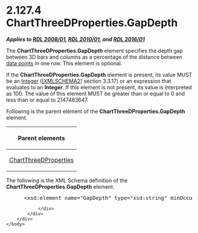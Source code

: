 <html dir="LTR" xmlns:mshelp="http://msdn.microsoft.com/mshelp" xmlns:ddue="http://ddue.schemas.microsoft.com/authoring/2003/5" xmlns:xlink="http://www.w3.org/1999/xlink" xmlns:tool="http://www.microsoft.com/tooltip">
    <head>
        <meta http-equiv="Content-Type" content="text/html; CHARSET=utf-8"></meta>
        <meta name="save" content="history"></meta>
        <title>2.127.4 ChartThreeDProperties.GapDepth</title>
        <xml>
            <mshelp:toctitle title="2.127.4 ChartThreeDProperties.GapDepth"></mshelp:toctitle>
            <mshelp:rltitle title="[MS-RDL]: ChartThreeDProperties.GapDepth"></mshelp:rltitle>
            <mshelp:keyword index="A" term="95c00574-7eaa-4cd6-a04d-58b63a514d35"></mshelp:keyword>
            <mshelp:attr name="DCSext.ContentType" value="open specification"></mshelp:attr>
            <mshelp:attr name="AssetID" value="95c00574-7eaa-4cd6-a04d-58b63a514d35"></mshelp:attr>
            <mshelp:attr name="TopicType" value="kbRef"></mshelp:attr>
            <mshelp:attr name="DCSext.Title" value="[MS-RDL]: ChartThreeDProperties.GapDepth" />
        </xml>
    </head>
    <body>
        <div id="header">
            <h1 class="heading">2.127.4 ChartThreeDProperties.GapDepth</h1>
        </div>
        <div id="mainSection">
            <div id="mainBody">
                <div id="allHistory" class="saveHistory"></div>
                <div id="sectionSection0" class="section" name="collapseableSection">
                    

<p><b><i>Applies to </i></b><a href="1e855f94-4617-47e4-b89e-0856c6cb420f.htm"><b><i>RDL 2008/01</i></b></a><b><i>,
</i></b><a href="3428e690-a348-4ec7-8a6a-8efb42d2cdee.htm"><b><i>RDL 2010/01</i></b></a><b><i>,
and </i></b><a href="52ce3983-2bfc-4e72-9359-42aaf5fe4509.htm"><b><i>RDL 2016/01</i></b></a></p>

<p>The <b>ChartThreeDProperties.GapDepth</b> element specifies
the depth gap between 3D bars and columns as a percentage of the distance
between <a href="b2482b3f-74ab-4ca8-a9e5-c07955011743.htm#gt_cf31915d-9d25-4dbb-abc7-e78f60626dc4">data points</a> in
one row. This element is optional.</p>

<p>If the <b>ChartThreeDProperties.GapDepth</b> element is
present, its value MUST be an <a href="176fbb59-c3e2-430c-b1bb-37fd15df813e.htm">Integer</a> (<a href="https://go.microsoft.com/fwlink/?LinkId=90610">[XMLSCHEMA2]</a> section
3.3.17) or an expression that evaluates to an <b>Integer</b>. If this element
is not present, its value is interpreted as 100. The value of this element
MUST be greater than or equal to 0 and less than or equal
to 2147483647.</p>

<p>Following is the parent element of the <b>ChartThreeDProperties.GapDepth</b>
element.</p>

<table>
 <thead>
  <tr>
   <th>
   <p>Parent elements</p>
   </th>
  </tr>
 </thead>
 <tr>
  <td>
  <p><a href="ef640735-6608-4235-a283-e71f54eb352a.htm">ChartThreeDProperties</a></p>
  </td>
 </tr>
</table>

<p>The following is the XML Schema definition of the <b>ChartThreeDProperties.GapDepth</b>
element.</p>

<dl>
<dd>
<div><pre> &lt;xsd:element name=&quot;GapDepth&quot; type=&quot;xsd:string&quot; minOccurs=&quot;0&quot; /&gt;
</pre></div>
</dd></dl>


                </div>
            </div>
        </div>
    </body>
</html>